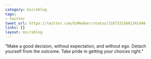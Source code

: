 ```yaml
---
category: microblog
tags:
- twitter
tweet_url: https://twitter.com/ExMember/status/31873315681341440
links: []
layout: microblog
---
```

"Make a good decision, without expectation, and without ego. Detach yourself from the outcome. Take pride in getting your choices right."
